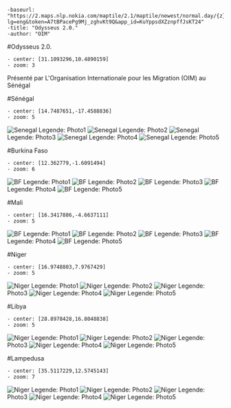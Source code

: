 ```
-baseurl: "https://2.maps.nlp.nokia.com/maptile/2.1/maptile/newest/normal.day/{z}/{x}/{y}/256/png8?lg=eng&token=A7tBPacePg9Mj_zghvKt9Q&app_id=KuYppsdXZznpffJsKT24"
-title: "Odysseus 2.0."
-author: "OIM"
```

#Odysseus 2.0.
```
- center: [31.1093296,10.4890159]
- zoom: 3
```

Présenté par L'Organisation Internationale pour les Migration (OIM) au Sénégal


#Sénégal
```
- center: [14.7487651,-17.4588836]
- zoom: 5
```
![Senegal](http://iomrowca.github.io/odysseus/sen/001.jpg
)
Legende: Photo1
![Senegal](http://iomrowca.github.io/odysseus/sen/002.jpg
)
Legende: Photo2
![Senegal](http://iomrowca.github.io/odysseus/sen/003.jpg
)
Legende: Photo3
![Senegal](http://iomrowca.github.io/odysseus/sen/004.jpg
)
Legende: Photo4
![Senegal](http://iomrowca.github.io/odysseus/sen/005.jpg
)
Legende: Photo5

#Burkina Faso
```
- center: [12.362779,-1.6091494]
- zoom: 6
```
![BF](http://iomrowca.github.io/odysseus/burkina/001.jpg
)
Legende: Photo1
![BF](http://iomrowca.github.io/odysseus/burkina/002.jpg
)
Legende: Photo2
![BF](http://iomrowca.github.io/odysseus/burkina/003.jpg
)
Legende: Photo3
![BF](http://iomrowca.github.io/odysseus/burkina/004.jpg
)
Legende: Photo4
![BF](http://iomrowca.github.io/odysseus/burkina/005.jpg
)
Legende: Photo5

#Mali
```
- center: [16.3417886,-4.6637111]
- zoom: 5
```
![BF](http://iomrowca.github.io/odysseus/mali/001.jpg
)
Legende: Photo1
![BF](http://iomrowca.github.io/odysseus/mali/002.jpg
)
Legende: Photo2
![BF](http://iomrowca.github.io/odysseus/mali/003.jpg
)
Legende: Photo3
![BF](http://iomrowca.github.io/odysseus/mali/004.jpg
)
Legende: Photo4
![BF](http://iomrowca.github.io/odysseus/mali/005.jpg
)
Legende: Photo5

#Niger
```
- center: [16.9748803,7.9767429]
- zoom: 5
```
![Niger](http://iomrowca.github.io/odysseus/niger/001.jpg
)
Legende: Photo1
![Niger](http://iomrowca.github.io/odysseus/niger/002.jpg
)
Legende: Photo2
![Niger](http://iomrowca.github.io/odysseus/niger/003.jpg
)
Legende: Photo3
![Niger](http://iomrowca.github.io/odysseus/niger/004.jpg
)
Legende: Photo4
![Niger](http://iomrowca.github.io/odysseus/niger/005.jpg
)
Legende: Photo5

#Libya
```
- center: [28.8978428,16.8048838]
- zoom: 5
```
![Niger](http://iomrowca.github.io/odysseus/libya/001.jpg
)
Legende: Photo1
![Niger](http://iomrowca.github.io/odysseus/libya/002.jpg
)
Legende: Photo2
![Niger](http://iomrowca.github.io/odysseus/libya/003.jpg
)
Legende: Photo3
![Niger](http://iomrowca.github.io/odysseus/libya/004.jpg
)
Legende: Photo4
![Niger](http://iomrowca.github.io/odysseus/libya/005.jpg
)
Legende: Photo5

#Lampedusa
```
- center: [35.5117229,12.5745143]
- zoom: 7
```
![Niger](http://iomrowca.github.io/odysseus/lampedusa/001.jpg
)
Legende: Photo1
![Niger](http://iomrowca.github.io/odysseus/lampedusa/002.jpg
)
Legende: Photo2
![Niger](http://iomrowca.github.io/odysseus/lampedusa/003.jpg
)
Legende: Photo3
![Niger](http://iomrowca.github.io/odysseus/lampedusa/004.jpg
)
Legende: Photo4
![Niger](http://iomrowca.github.io/odysseus/lampedusa/005.jpg
)
Legende: Photo5


